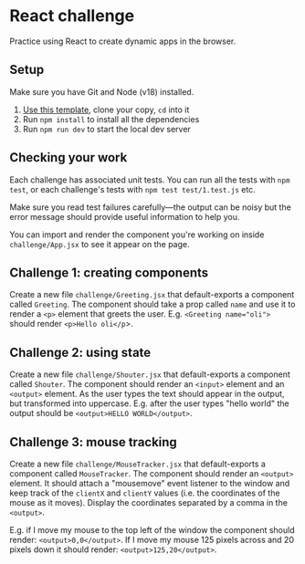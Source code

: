 # React challenge

Practice using React to create dynamic apps in the browser.

## Setup

Make sure you have Git and Node (v18) installed.

1. [Use this template](https://github.com/foundersandcoders/react-challenge/generate), clone your copy, `cd` into it
1. Run `npm install` to install all the dependencies
1. Run `npm run dev` to start the local dev server

## Checking your work

Each challenge has associated unit tests. You can run all the tests with `npm test`, or each challenge's tests with `npm test test/1.test.js` etc.

Make sure you read test failures carefully—the output can be noisy but the error message should provide useful information to help you.

You can import and render the component you're working on inside `challenge/App.jsx` to see it appear on the page.

## Challenge 1: creating components

Create a new file `challenge/Greeting.jsx` that default-exports a component called `Greeting`. The component should take a prop called `name` and use it to render a `<p>` element that greets the user. E.g. `<Greeting name="oli">` should render `<p>Hello oli</p`>.

## Challenge 2: using state

Create a new file `challenge/Shouter.jsx` that default-exports a component called `Shouter`. The component should render an `<input>` element and an `<output>` element. As the user types the text should appear in the output, but transformed into uppercase. E.g. after the user types "hello world" the output should be `<output>HELLO WORLD</output>`.

## Challenge 3: mouse tracking

Create a new file `challenge/MouseTracker.jsx` that default-exports a component called `MouseTracker`. The component should render an `<output>` element. It should attach a "mousemove" event listener to the window and keep track of the `clientX` and `clientY` values (i.e. the coordinates of the mouse as it moves). Display the coordinates separated by a comma in the `<output>`.

E.g. if I move my mouse to the top left of the window the component should render: `<output>0,0</output>`. If I move my mouse 125 pixels across and 20 pixels down it should render: `<output>125,20</output>`.
